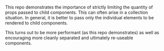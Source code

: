 This repo demonstrates the importance of strictly limiting the quantity
of props passed to child components.  This can often arise in a
collection situation.  In general, it is better to pass only the individual elements to be rendered to child components.

This turns out to be more performant (as this repo demonstrates) as well
as encouraging more cleanly separated and ultimately re-useable
components.
